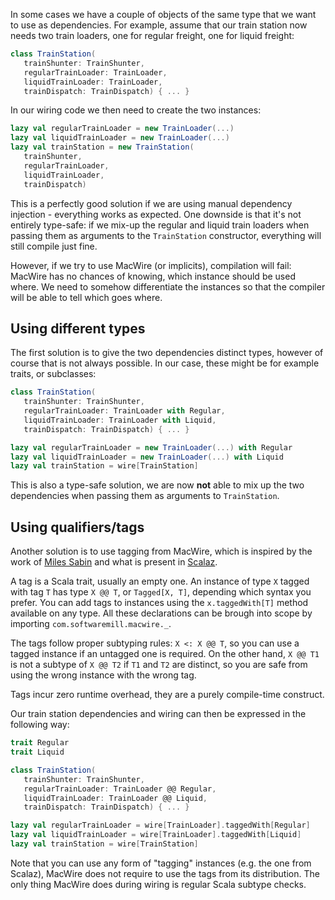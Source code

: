 
In some cases we have a couple of objects of the same type that we want to use as dependencies. For example, assume that our train station now needs two train loaders, one for regular freight, one for liquid freight:

````scala
class TrainStation(
   trainShunter: TrainShunter, 
   regularTrainLoader: TrainLoader,  
   liquidTrainLoader: TrainLoader, 
   trainDispatch: TrainDispatch) { ... }
````

In our wiring code we then need to create the two instances:

````scala
lazy val regularTrainLoader = new TrainLoader(...)
lazy val liquidTrainLoader = new TrainLoader(...)
lazy val trainStation = new TrainStation(
   trainShunter,
   regularTrainLoader,
   liquidTrainLoader,
   trainDispatch)
````

This is a perfectly good solution if we are using manual dependency injection - everything works as expected. One downside is that it's not entirely type-safe: if we mix-up the regular and liquid train loaders when passing them as arguments to the `TrainStation` constructor, everything will still compile just fine.

However, if we try to use MacWire (or implicits), compilation will fail: MacWire has no chances of knowing, which instance should be used where. We need to somehow differentiate the instances so that the compiler will be able to tell which goes where.

## Using different types

The first solution is to give the two dependencies distinct types, however of course that is not always possible. In our case, these might be for example traits, or subclasses:

````scala
class TrainStation(
   trainShunter: TrainShunter, 
   regularTrainLoader: TrainLoader with Regular,  
   liquidTrainLoader: TrainLoader with Liquid, 
   trainDispatch: TrainDispatch) { ... }

lazy val regularTrainLoader = new TrainLoader(...) with Regular
lazy val liquidTrainLoader = new TrainLoader(...) with Liquid
lazy val trainStation = wire[TrainStation]
````

This is also a type-safe solution, we are now **not** able to mix up the two dependencies when passing them as arguments to `TrainStation`.

## Using qualifiers/tags

Another solution is to use tagging from MacWire, which is inspired by the work of [Miles Sabin](https://gist.github.com/milessabin/89c9b47a91017973a35f) and what is present in [Scalaz](https://github.com/scalaz/scalaz). 

A tag is a Scala trait, usually an empty one. An instance of type `X` tagged with tag `T` has type `X @@ T`, or `Tagged[X, T]`, depending which syntax you prefer. You can add tags to instances using the `x.taggedWith[T]` method available on any type. All these declarations can be brough into scope by importing `com.softwaremill.macwire._`.

The tags follow proper subtyping rules: `X <: X @@ T`, so you can use a tagged instance if an untagged one is required. On the other hand, `X @@ T1` is not a subtype of `X @@ T2` if `T1` and `T2` are distinct, so you are safe from using the wrong instance with the wrong tag. 

Tags incur zero runtime overhead, they are a purely compile-time construct.

Our train station dependencies and wiring can then be expressed in the following way:

````scala
trait Regular
trait Liquid

class TrainStation(
   trainShunter: TrainShunter, 
   regularTrainLoader: TrainLoader @@ Regular,  
   liquidTrainLoader: TrainLoader @@ Liquid, 
   trainDispatch: TrainDispatch) { ... }

lazy val regularTrainLoader = wire[TrainLoader].taggedWith[Regular]
lazy val liquidTrainLoader = wire[TrainLoader].taggedWith[Liquid]
lazy val trainStation = wire[TrainStation]
````

Note that you can use any form of "tagging" instances (e.g. the one from Scalaz), MacWire does not require to use the tags from its distribution. The only thing MacWire does during wiring is regular Scala subtype checks.
